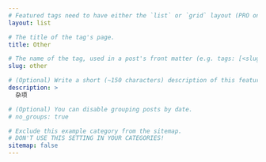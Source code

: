 ```yaml
---
# Featured tags need to have either the `list` or `grid` layout (PRO only).
layout: list

# The title of the tag's page.
title: Other

# The name of the tag, used in a post's front matter (e.g. tags: [<slug>]).
slug: other

# (Optional) Write a short (~150 characters) description of this featured tag.
description: >
  杂项

# (Optional) You can disable grouping posts by date.
# no_groups: true

# Exclude this example category from the sitemap.
# DON'T USE THIS SETTING IN YOUR CATEGORIES!
sitemap: false
---
```

